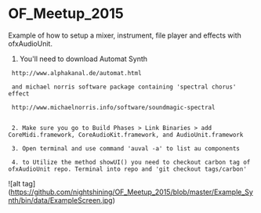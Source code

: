 # OF_Meetup_2015
Example of how to setup a mixer, instrument, file player and effects with ofxAudioUnit.

   1. You'll need to download Automat Synth
     
     http://www.alphakanal.de/automat.html
     
     and michael norris software package containing 'spectral chorus' effect
     
     http://www.michaelnorris.info/software/soundmagic-spectral
     
     
     2. Make sure you go to Build Phases > Link Binaries > add CoreMidi.framework, CoreAudioKit.framework, and AudioUnit.framework
     
     3. Open terminal and use command 'auval -a' to list au components
     
     4. to Utilize the method showUI() you need to checkout carbon tag of ofxAudioUnit repo. Terminal into repo and 'git checkout tags/carbon'


![alt tag] (https://github.com/nightshining/OF_Meetup_2015/blob/master/Example_Synth/bin/data/ExampleScreen.jpg)
